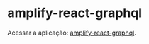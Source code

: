# amplify-react-graphql

Acessar a aplicação: [amplify-react-graphql](https://main.d383qx2pa0j062.amplifyapp.com/).
